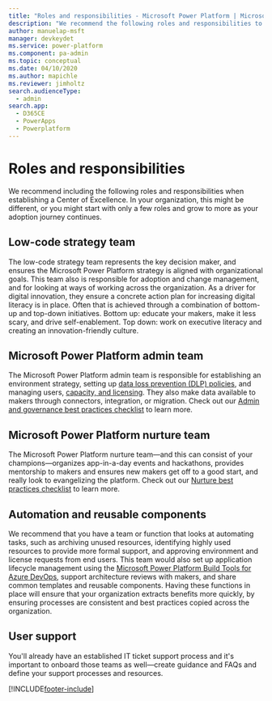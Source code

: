 ```yaml
---
title: "Roles and responsibilities - Microsoft Power Platform | MicrosoftDocs"
description: "We recommend the following roles and responsibilities to be involved in establishing a Center of Excellence."
author: manuelap-msft
manager: devkeydet
ms.service: power-platform
ms.component: pa-admin
ms.topic: conceptual
ms.date: 04/10/2020
ms.author: mapichle
ms.reviewer: jimholtz
search.audienceType: 
  - admin
search.app: 
  - D365CE
  - PowerApps
  - Powerplatform
---
```

# Roles and responsibilities

We recommend including the following roles and responsibilities when establishing a Center of Excellence. In your organization, this might be different, or you might start with only a few roles and grow to more as your adoption journey continues.

## Low-code strategy team

The low-code strategy team represents the key decision maker, and ensures the Microsoft Power Platform strategy is aligned with organizational goals. This team also is responsible for adoption and change management, and for looking at ways of working across the organization. As a driver for digital innovation, they ensure a concrete action plan for increasing digital literacy is in place. Often that is achieved through a combination of bottom-up and top-down initiatives. Bottom up: educate your makers, make it less scary, and drive self-enablement. Top down: work on executive literacy and creating an innovation-friendly culture.

## Microsoft Power Platform admin team

The Microsoft Power Platform admin team is responsible for establishing an environment strategy, setting up [data loss prevention (DLP) policies](dlp-strategy.md), and managing users, [capacity, and licensing](capacity-and-licenses.md). They also make data available to makers through connectors, integration, or migration. Check out our [Admin and governance best practices checklist](admin-best-practices.md) to learn more.

## Microsoft Power Platform nurture team

The Microsoft Power Platform nurture team—and this can consist of your champions—organizes app-in-a-day events and hackathons, provides mentorship to makers and ensures new makers get off to a good start, and really look to evangelizing the platform. Check out our [Nurture best practices checklist](nurture-best-practices.md) to learn more.

## Automation and reusable components

We recommend that you have a team or function that looks at automating tasks, such as archiving unused resources, identifying highly used resources to provide more formal support, and approving environment and license requests from end users. This team would also set up application lifecycle management using the [Microsoft Power Platform Build Tools for Azure DevOps](../../alm/devops-build-tools.md), support architecture reviews with makers, and  share common templates and reusable components. Having these functions in place will ensure that your organization extracts benefits more quickly, by ensuring processes are consistent and best practices copied across the organization.

## User support

You'll already have an established IT ticket support process and it's important to onboard those teams as well—create guidance and FAQs and define your support processes and resources.


[!INCLUDE[footer-include](../../includes/footer-banner.md)]